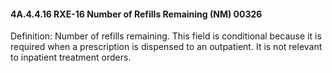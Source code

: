 #### 4A.4.4.16 RXE-16 Number of Refills Remaining (NM) 00326

Definition: Number of refills remaining. This field is conditional because it is required when a prescription is dispensed to an outpatient. It is not relevant to inpatient treatment orders.
